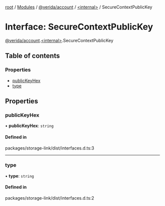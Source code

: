 [root](../README.md) / [Modules](../modules.md) / [@verida/account](../modules/verida_account.md) / [<internal\>](../modules/verida_account._internal_.md) / SecureContextPublicKey

# Interface: SecureContextPublicKey

[@verida/account](../modules/verida_account.md).[<internal\>](../modules/verida_account._internal_.md).SecureContextPublicKey

## Table of contents

### Properties

- [publicKeyHex](verida_account._internal_.SecureContextPublicKey.md#publickeyhex)
- [type](verida_account._internal_.SecureContextPublicKey.md#type)

## Properties

### publicKeyHex

• **publicKeyHex**: `string`

#### Defined in

packages/storage-link/dist/interfaces.d.ts:3

___

### type

• **type**: `string`

#### Defined in

packages/storage-link/dist/interfaces.d.ts:2
